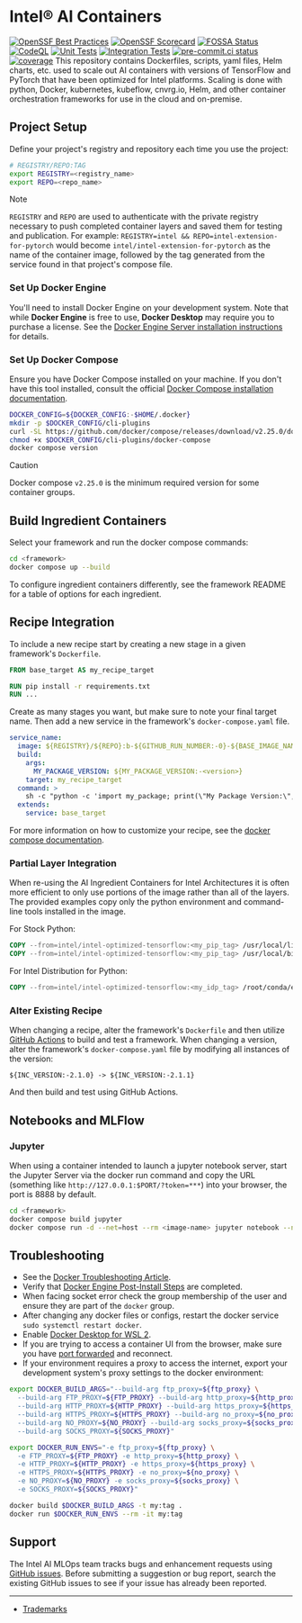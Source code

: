 # Intel® AI Containers

[![OpenSSF Best Practices](https://www.bestpractices.dev/projects/8270/badge)](https://www.bestpractices.dev/projects/8270)
[![OpenSSF Scorecard](https://api.securityscorecards.dev/projects/github.com/intel/ai-containers/badge)](https://securityscorecards.dev/viewer/?uri=github.com/intel/ai-containers)
[![FOSSA Status](https://app.fossa.com/api/projects/git%2Bgithub.com%2Fintel%2Fai-containers.svg?type=shield&issueType=license)](https://app.fossa.com/projects/git%2Bgithub.com%2Fintel%2Fai-containers?ref=badge_shield&issueType=license)
[![CodeQL](https://github.com/intel/ai-containers/actions/workflows/github-code-scanning/codeql/badge.svg)](https://github.com/intel/ai-containers/actions/workflows/github-code-scanning/codeql)
[![Unit Tests](https://github.com/intel/ai-containers/actions/workflows/unit-test.yaml/badge.svg?branch=main)](https://github.com/intel/ai-containers/actions/workflows/unit-test.yaml)
[![Integration Tests](https://github.com/intel/ai-containers/actions/workflows/integration-test.yaml/badge.svg?branch=main)](https://github.com/intel/ai-containers/actions/workflows/integration-test.yaml)
[![pre-commit.ci status](https://results.pre-commit.ci/badge/github/intel/ai-containers/main.svg)](https://results.pre-commit.ci/latest/github/intel/ai-containers/main)
[![coverage](https://img.shields.io/endpoint?url=https://gist.githubusercontent.com/tylertitsworth/48dea0fc9a908a6e5ba5c5e84123bc02/raw/coverage.json)](https://gist.github.com/tylertitsworth/48dea0fc9a908a6e5ba5c5e84123bc02)
This repository contains Dockerfiles, scripts, yaml files, Helm charts, etc. used to scale out AI containers with versions of TensorFlow and PyTorch that have been optimized for Intel platforms. Scaling is done with python, Docker, kubernetes, kubeflow, cnvrg.io, Helm, and other container orchestration frameworks for use in the cloud and on-premise.

## Project Setup

Define your project's registry and repository each time you use the project:

```bash
# REGISTRY/REPO:TAG
export REGISTRY=<registry_name>
export REPO=<repo_name>
```

> [!NOTE]
> `REGISTRY` and `REPO` are used to authenticate with the private registry necessary to push completed container layers and saved them for testing and publication. For example: `REGISTRY=intel && REPO=intel-extension-for-pytorch` would become `intel/intel-extension-for-pytorch` as the name of the container image, followed by the tag generated from the service found in that project's compose file.

### Set Up Docker Engine

You'll need to install Docker Engine on your development system. Note that while **Docker Engine** is free to use, **Docker Desktop** may require you to purchase a license.  See the [Docker Engine Server installation instructions](https://docs.docker.com/engine/install/#server) for details.

### Set Up Docker Compose

Ensure you have Docker Compose installed on your machine. If you don't have this tool installed, consult the official [Docker Compose installation documentation](https://docs.docker.com/compose/install/linux/#install-the-plugin-manually).

```bash
DOCKER_CONFIG=${DOCKER_CONFIG:-$HOME/.docker}
mkdir -p $DOCKER_CONFIG/cli-plugins
curl -SL https://github.com/docker/compose/releases/download/v2.25.0/docker-compose-linux-x86_64 -o $DOCKER_CONFIG/cli-plugins/docker-compose
chmod +x $DOCKER_CONFIG/cli-plugins/docker-compose
docker compose version
```

> [!CAUTION]
> Docker compose `v2.25.0` is the minimum required version for some container groups.

## Build Ingredient Containers

Select your framework and run the docker compose commands:

```bash
cd <framework>
docker compose up --build
```

To configure ingredient containers differently, see the framework README for a table of options for each ingredient.

## Recipe Integration

To include a new recipe start by creating a new stage in a given framework's `Dockerfile`.

```dockerfile
FROM base_target AS my_recipe_target

RUN pip install -r requirements.txt
RUN ...
```

Create as many stages you want, but make sure to note your final target name. Then add a new service in the framework's `docker-compose.yaml` file.

```yaml
service_name:
  image: ${REGISTRY}/${REPO}:b-${GITHUB_RUN_NUMBER:-0}-${BASE_IMAGE_NAME:-ubuntu}-${BASE_IMAGE_TAG:-22.04}-${PACKAGE_OPTION:-pip}-py${PYTHON_VERSION:-3.10}-ipex-${IPEX_VERSION:-1.12.1}-my-package-${MY_PACKAGE_VERSION:-<version>}
  build:
    args:
      MY_PACKAGE_VERSION: ${MY_PACKAGE_VERSION:-<version>}
    target: my_recipe_target
  command: >
    sh -c "python -c 'import my_package; print(\"My Package Version:\", my_package.__version__)'"
  extends:
    service: base_target
```

For more information on how to customize your recipe, see the [docker compose documentation](https://docs.docker.com/compose/compose-file/compose-file-v3/).

### Partial Layer Integration

When re-using the AI Ingredient Containers for Intel Architectures it is often more efficient to only use portions of the image rather than all of the layers. The provided examples copy only the python environment and command-line tools installed in the image.

For Stock Python:

```dockerfile
COPY --from=intel/intel-optimized-tensorflow:<my_pip_tag> /usr/local/lib/python${PYTHON_VERSION}/dist-packages /usr/local/lib/python${PYTHON_VERSION}/dist-packages
COPY --from=intel/intel-optimized-tensorflow:<my_pip_tag> /usr/local/bin /usr/local/bin
```

For Intel Distribution for Python:

```dockerfile
COPY --from=intel/intel-optimized-tensorflow:<my_idp_tag> /root/conda/envs/idp /root/conda/envs/<my_env>
```

### Alter Existing Recipe

When changing a recipe, alter the framework's `Dockerfile` and then utilize [GitHub Actions](https://docs.github.com/en/actions/learn-github-actions) to build and test a framework. When changing a version, alter the framework's `docker-compose.yaml` file by modifying all instances of the version:

```text
${INC_VERSION:-2.1.0} -> ${INC_VERSION:-2.1.1}
```

And then build and test using GitHub Actions.

## Notebooks and MLFlow

### Jupyter

When using a container intended to launch a jupyter notebook server, start the Jupyter Server via the docker run command and copy the URL (something like `http://127.0.0.1:$PORT/?token=***`) into your browser, the port is 8888 by default.

```bash
cd <framework>
docker compose build jupyter
docker compose run -d --net=host --rm <image-name> jupyter notebook --notebook-dir=/jupyter --ip 0.0.0.0 --no-browser --allow-root
```

## Troubleshooting

- See the [Docker Troubleshooting Article](https://docs.docker.com/engine/install/troubleshoot/).
- Verify that [Docker Engine Post-Install Steps](https://docs.docker.com/engine/install/linux-postinstall/) are completed.
- When facing socket error check the group membership of the user and ensure they are part of the `docker` group.
- After changing any docker files or configs, restart the docker service `sudo systemctl restart docker`.
- Enable [Docker Desktop for WSL 2](https://docs.docker.com/desktop/windows/wsl/).
- If you are trying to access a container UI from the browser, make sure you have [port forwarded](https://code.visualstudio.com/docs/remote/ssh#_forwarding-a-port-creating-ssh-tunnel) and reconnect.
- If your environment requires a proxy to access the internet, export your development system's proxy settings to the docker environment:

```bash
export DOCKER_BUILD_ARGS="--build-arg ftp_proxy=${ftp_proxy} \
  --build-arg FTP_PROXY=${FTP_PROXY} --build-arg http_proxy=${http_proxy} \
  --build-arg HTTP_PROXY=${HTTP_PROXY} --build-arg https_proxy=${https_proxy} \
  --build-arg HTTPS_PROXY=${HTTPS_PROXY} --build-arg no_proxy=${no_proxy} \
  --build-arg NO_PROXY=${NO_PROXY} --build-arg socks_proxy=${socks_proxy} \
  --build-arg SOCKS_PROXY=${SOCKS_PROXY}"
```

```bash
export DOCKER_RUN_ENVS="-e ftp_proxy=${ftp_proxy} \
  -e FTP_PROXY=${FTP_PROXY} -e http_proxy=${http_proxy} \
  -e HTTP_PROXY=${HTTP_PROXY} -e https_proxy=${https_proxy} \
  -e HTTPS_PROXY=${HTTPS_PROXY} -e no_proxy=${no_proxy} \
  -e NO_PROXY=${NO_PROXY} -e socks_proxy=${socks_proxy} \
  -e SOCKS_PROXY=${SOCKS_PROXY}"
```

```bash
docker build $DOCKER_BUILD_ARGS -t my:tag .
docker run $DOCKER_RUN_ENVS --rm -it my:tag
```

## Support

The Intel AI MLOps team tracks bugs and enhancement requests using
[GitHub issues](https://github.com/intel/ai-containers/issues). Before submitting a
suggestion or bug report, search the existing GitHub issues to see if your issue has already been reported.

---

- [Trademarks](http://www.intel.com/content/www/us/en/legal/trademarks.html)
